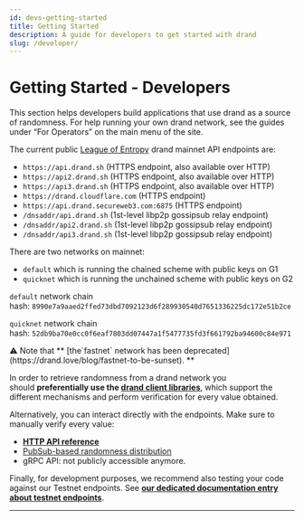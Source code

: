 ```yaml
---
id: devs-getting-started
title: Getting Started
description: A guide for developers to get started with drand
slug: /developer/
---
```

# Getting Started - Developers

This section helps developers build applications that use drand as a source of randomness. For help running your own drand network, see the guides under “For Operators” on the main menu of the site.

The current public [League of Entropy](https://leagueofentropy.org) drand mainnet API endpoints are:

- `https://api.drand.sh` (HTTPS endpoint, also available over HTTP)
- `https://api2.drand.sh` (HTTPS endpoint, also available over HTTP)
- `https://api3.drand.sh` (HTTPS endpoint, also available over HTTP)
- `https://drand.cloudflare.com` (HTTPS endpoint)
- `https://api.drand.secureweb3.com:6875` (HTTPS endpoint)
- `/dnsaddr/api.drand.sh` (1st-level libp2p gossipsub relay endpoint)
- `/dnsaddr/api2.drand.sh` (1st-level libp2p gossipsub relay endpoint)
- `/dnsaddr/api3.drand.sh` (1st-level libp2p gossipsub relay endpoint)

There are two networks on mainnet:

- `default` which is running the chained scheme with public keys on G1
- `quicknet` which is running the unchained scheme with public keys on G2

`default` network chain hash: `8990e7a9aaed2ffed73dbd7092123d6f289930540d7651336225dc172e51b2ce`

`quicknet` network chain hash: `52db9ba70e0cc0f6eaf7803dd07447a1f5477735fd3f661792ba94600c84e971`

<aside>
⚠️ Note that ** [the`fastnet` network has been deprecated](https://drand.love/blog/fastnet-to-be-sunset). **

</aside>

In order to retrieve randomness from a drand network you should **preferentially use the [drand client libraries](./03-Client_Libraries.mdx)**, which support the different mechanisms and perform verification for every value obtained.

Alternatively, you can interact directly with the endpoints. Make sure to manually verify every value:

- [**HTTP API reference**](06-HTTP-API.md)
- [PubSub-based randomness distribution](./04-PubSub_Network_Integration.md)
- gRPC API: not publicly accessible anymore.

Finally, for development purposes, we recommend also testing your code against our Testnet endpoints. See [**our dedicated documentation entry about testnet endpoints**](./06-HTTP-API.md).

---
